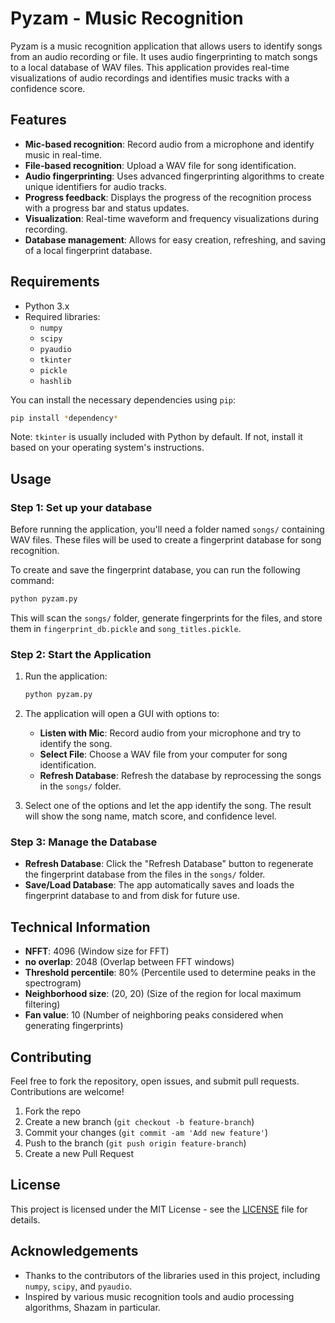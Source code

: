 # Pyzam - Music Recognition

Pyzam is a music recognition application that allows users to identify songs from an audio recording or file. It uses audio fingerprinting to match songs to a local database of WAV files. This application provides real-time visualizations of audio recordings and identifies music tracks with a confidence score.

## Features

- **Mic-based recognition**: Record audio from a microphone and identify music in real-time.
- **File-based recognition**: Upload a WAV file for song identification.
- **Audio fingerprinting**: Uses advanced fingerprinting algorithms to create unique identifiers for audio tracks.
- **Progress feedback**: Displays the progress of the recognition process with a progress bar and status updates.
- **Visualization**: Real-time waveform and frequency visualizations during recording.
- **Database management**: Allows for easy creation, refreshing, and saving of a local fingerprint database.

## Requirements

- Python 3.x
- Required libraries:
  - `numpy`
  - `scipy`
  - `pyaudio`
  - `tkinter`
  - `pickle`
  - `hashlib`
  
You can install the necessary dependencies using `pip`:

```bash
pip install *dependency*
```

Note: `tkinter` is usually included with Python by default. If not, install it based on your operating system's instructions.

## Usage

### Step 1: Set up your database

Before running the application, you'll need a folder named `songs/` containing WAV files. These files will be used to create a fingerprint database for song recognition.

To create and save the fingerprint database, you can run the following command:

```bash
python pyzam.py
```

This will scan the `songs/` folder, generate fingerprints for the files, and store them in `fingerprint_db.pickle` and `song_titles.pickle`.

### Step 2: Start the Application

1. Run the application:
   ```bash
   python pyzam.py
   ```

2. The application will open a GUI with options to:
   - **Listen with Mic**: Record audio from your microphone and try to identify the song.
   - **Select File**: Choose a WAV file from your computer for song identification.
   - **Refresh Database**: Refresh the database by reprocessing the songs in the `songs/` folder.

3. Select one of the options and let the app identify the song. The result will show the song name, match score, and confidence level.

### Step 3: Manage the Database

- **Refresh Database**: Click the "Refresh Database" button to regenerate the fingerprint database from the files in the `songs/` folder.
- **Save/Load Database**: The app automatically saves and loads the fingerprint database to and from disk for future use.

## Technical Information

- **NFFT**: 4096 (Window size for FFT)
- **no overlap**: 2048 (Overlap between FFT windows)
- **Threshold percentile**: 80% (Percentile used to determine peaks in the spectrogram)
- **Neighborhood size**: (20, 20) (Size of the region for local maximum filtering)
- **Fan value**: 10 (Number of neighboring peaks considered when generating fingerprints)

## Contributing

Feel free to fork the repository, open issues, and submit pull requests. Contributions are welcome!

1. Fork the repo
2. Create a new branch (`git checkout -b feature-branch`)
3. Commit your changes (`git commit -am 'Add new feature'`)
4. Push to the branch (`git push origin feature-branch`)
5. Create a new Pull Request

## License

This project is licensed under the MIT License - see the [LICENSE](LICENSE) file for details.

## Acknowledgements

- Thanks to the contributors of the libraries used in this project, including `numpy`, `scipy`, and `pyaudio`.
- Inspired by various music recognition tools and audio processing algorithms, Shazam in particular.

